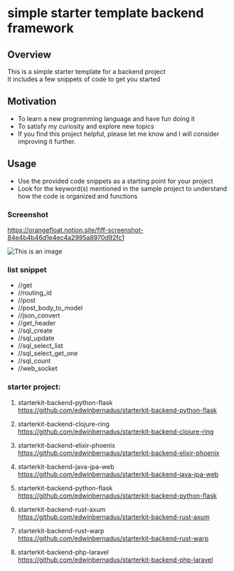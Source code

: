 # simple starter template backend framework

##  Overview
This is a simple starter template for a backend project  
It includes a few snippets of code to get you started  

## Motivation
- To learn a new programming language and have fun doing it  
- To satisfy my curiosity and explore new topics  
- If you find this project helpful, please let me know and I will consider improving it further.  
## Usage
- Use the provided code snippets as a starting point for your project  
- Look for the keyword(s) mentioned in the sample project to understand how the code is organized and functions  

### Screenshot
https://orangefloat.notion.site/fiff-screenshot-84e4b4b46d1e4ec4a2995a8970d92fc1

![This is an image](https://orangefloat.notion.site/image/https%3A%2F%2Fs3-us-west-2.amazonaws.com%2Fsecure.notion-static.com%2Fe0bc0ecf-1f5a-4640-92da-5b33de8408d8%2FScreen_Shot_2022-11-03_at_01.14.15.png?table=block&id=13d07b37-4874-4eb8-9b11-ba1a16d6c362&spaceId=03c0524f-7b9a-4bb2-abd8-add73f7e0355&width=2000&userId=&cache=v2)


### list snippet  

- //get
- //routing_id
- //post
- //post_body_to_model
- //json_convert
- //get_header
- //sql_create 
- //sql_update 
- //sql_select_list
- //sql_select_get_one
- //sql_count
- //web_socket 

### starter project:

1. starterkit-backend-python-flask  
https://github.com/edwinbernadus/starterkit-backend-python-flask

2. starterkit-backend-clojure-ring  
https://github.com/edwinbernadus/starterkit-backend-clojure-ring

3. starterkit-backend-elixir-phoenix  
https://github.com/edwinbernadus/starterkit-backend-elixir-phoenix

4. starterkit-backend-java-jpa-web  
https://github.com/edwinbernadus/starterkit-backend-java-jpa-web

5. starterkit-backend-python-flask  
https://github.com/edwinbernadus/starterkit-backend-python-flask

6. starterkit-backend-rust-axum  
https://github.com/edwinbernadus/starterkit-backend-rust-axum

7. starterkit-backend-rust-warp  
https://github.com/edwinbernadus/starterkit-backend-rust-warp

8. starterkit-backend-php-laravel  
https://github.com/edwinbernadus/starterkit-backend-php-laravel
